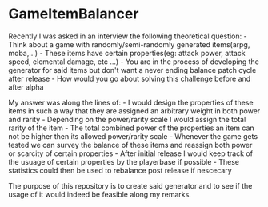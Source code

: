 # GameItemBalancer
 Recently I was asked in an interview the following theoretical question:
    - Think about a game with randomly/semi-randomly generated items(arpg, moba,...)
    - These items have certain properties(eg: attack power, attack speed, elemental damage, etc ...)
    - You are in the process of developing the generator for said items but don't want a never ending balance patch cycle after release
    - How would you go about solving this challenge before and after alpha

My answer was along the lines of:
    - I would design the properties of these items in such a way that they are assigned an arbitrary weight in both power and rarity
    - Depending on the power/rarity scale I would assign the total rarity of the item
    - The total combined power of the properties an item can not be higher then its allowed power/rarity scale
    - Whenever the game gets tested we can survey the balance of these items and reassign both power or scarcity of certain properties
    - After initial release I would keep track of the usuage of certain properties by the playerbase if possible
    - These statistics could then be used to rebalance post release if nescecary

The purpose of this repository is to create said generator and to see if the usage of it would indeed be feasible along my remarks.
